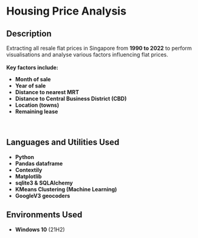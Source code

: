 <h1>Housing Price Analysis</h1>

<h2>Description</h2>
<section></div>Extracting all resale flat prices in Singapore from <b>1990 to 2022</b> to perform visualisations and analyse various factors influencing flat prices.</section><br>
<b>Key factors include:</b>

- <b>Month of sale</b>
- <b>Year of sale</b>
- <b>Distance to nearest MRT</b>
- <b>Distance to Central Business District (CBD)</b>
- <b>Location (towns)</b>
- <b>Remaining lease</b>
<br />


<h2>Languages and Utilities Used</h2>

- <b>Python</b> 
- <b>Pandas dataframe</b>
- <b>Contextily</b>
- <b>Matplotlib</b>
- <b>sqlite3 & SQLAlchemy</b>
- <b>KMeans Clustering (Machine Learning)</b>
- <b>GoogleV3 geocoders</b>

<h2>Environments Used </h2>

- <b>Windows 10</b> (21H2)

<!--
<h2>Program walk-through:</h2>

<p align="center">
Launch the utility: <br/>
<img src="https://i.imgur.com/62TgaWL.png" height="80%" width="80%" alt="Disk Sanitization Steps"/>
<br />
<br />
Select the disk:  <br/>
<img src="https://i.imgur.com/tcTyMUE.png" height="80%" width="80%" alt="Disk Sanitization Steps"/>
<br />
<br />
Enter the number of passes: <br/>
<img src="https://i.imgur.com/nCIbXbg.png" height="80%" width="80%" alt="Disk Sanitization Steps"/>
<br />
<br />
Confirm your selection:  <br/>
<img src="https://i.imgur.com/cdFHBiU.png" height="80%" width="80%" alt="Disk Sanitization Steps"/>
<br />
<br />
Wait for process to complete (may take some time):  <br/>
<img src="https://i.imgur.com/JL945Ga.png" height="80%" width="80%" alt="Disk Sanitization Steps"/>
<br />
<br />
Sanitization complete:  <br/>
<img src="https://i.imgur.com/K71yaM2.png" height="80%" width="80%" alt="Disk Sanitization Steps"/>
<br />
<br />
Observe the wiped disk:  <br/>
<img src="https://i.imgur.com/AeZkvFQ.png" height="80%" width="80%" alt="Disk Sanitization Steps"/>
</p>
--!>
<!--
 ```diff
- text in red
+ text in green
! text in orange
# text in gray
@@ text in purple (and bold)@@
```
--!>
